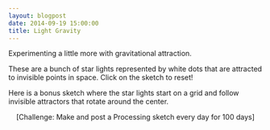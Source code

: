 ```yaml
---
layout: blogpost
date: 2014-09-19 15:00:00
title: Light Gravity
---
```


Experimenting a little more with gravitational attraction.

<canvas data-processing-sources="/Scripts/LightGravity.pde"></canvas>

These are a bunch of star lights represented by white dots that are attracted to invisible points in space. Click on the sketch to reset!

<canvas data-processing-sources="/Scripts/LightGrid.pde"></canvas>

Here is a bonus sketch where the star lights start on a grid and follow invisible attractors that rotate around the center.

<center>[Challenge: Make and post a Processing sketch every day for 100 days]</center>